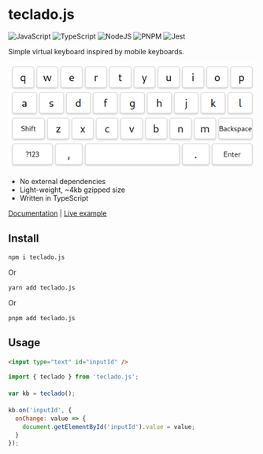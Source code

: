# teclado.js

![JavaScript](https://img.shields.io/badge/javascript-%23323330.svg?style=for-the-badge&logo=javascript&logoColor=%23F7DF1E)
![TypeScript](https://img.shields.io/badge/typescript-%23007ACC.svg?style=for-the-badge&logo=typescript&logoColor=white)
![NodeJS](https://img.shields.io/badge/node.js-6DA55F?style=for-the-badge&logo=node.js&logoColor=white)
![PNPM](https://img.shields.io/badge/pnpm-%234a4a4a.svg?style=for-the-badge&logo=pnpm&logoColor=f69220)
![Jest](https://img.shields.io/badge/-jest-%23C21325?style=for-the-badge&logo=jest&logoColor=white)

Simple virtual keyboard inspired by mobile keyboards.

<p align="center">
  <img src="teclado.png" alt="Teclado" />
</p>

- No external dependencies
- Light-weight, ~4kb gzipped size
- Written in TypeScript

[Documentation](https://eduhds.github.io/teclado.js)
|
[Live example](https://codesandbox.io/p/sandbox/teclado-js-example-474h93?layout=%257B%2522sidebarPanel%2522%253A%2522EXPLORER%2522%252C%2522rootPanelGroup%2522%253A%257B%2522direction%2522%253A%2522horizontal%2522%252C%2522contentType%2522%253A%2522UNKNOWN%2522%252C%2522type%2522%253A%2522PANEL_GROUP%2522%252C%2522id%2522%253A%2522ROOT_LAYOUT%2522%252C%2522panels%2522%253A%255B%257B%2522type%2522%253A%2522PANEL_GROUP%2522%252C%2522contentType%2522%253A%2522UNKNOWN%2522%252C%2522direction%2522%253A%2522vertical%2522%252C%2522id%2522%253A%2522clvs5oa7r00062v6hcqhx5qps%2522%252C%2522sizes%2522%253A%255B100%252C0%255D%252C%2522panels%2522%253A%255B%257B%2522type%2522%253A%2522PANEL_GROUP%2522%252C%2522contentType%2522%253A%2522EDITOR%2522%252C%2522direction%2522%253A%2522horizontal%2522%252C%2522id%2522%253A%2522EDITOR%2522%252C%2522panels%2522%253A%255B%257B%2522type%2522%253A%2522PANEL%2522%252C%2522contentType%2522%253A%2522EDITOR%2522%252C%2522id%2522%253A%2522clvs5oa7q00022v6hj78oloko%2522%257D%255D%257D%252C%257B%2522type%2522%253A%2522PANEL_GROUP%2522%252C%2522contentType%2522%253A%2522SHELLS%2522%252C%2522direction%2522%253A%2522horizontal%2522%252C%2522id%2522%253A%2522SHELLS%2522%252C%2522panels%2522%253A%255B%257B%2522type%2522%253A%2522PANEL%2522%252C%2522contentType%2522%253A%2522SHELLS%2522%252C%2522id%2522%253A%2522clvs5oa7q00032v6hug52obzo%2522%257D%255D%252C%2522sizes%2522%253A%255B100%255D%257D%255D%257D%252C%257B%2522type%2522%253A%2522PANEL_GROUP%2522%252C%2522contentType%2522%253A%2522DEVTOOLS%2522%252C%2522direction%2522%253A%2522vertical%2522%252C%2522id%2522%253A%2522DEVTOOLS%2522%252C%2522panels%2522%253A%255B%257B%2522type%2522%253A%2522PANEL%2522%252C%2522contentType%2522%253A%2522DEVTOOLS%2522%252C%2522id%2522%253A%2522clvs5oa7q00052v6hls80qtud%2522%257D%255D%252C%2522sizes%2522%253A%255B100%255D%257D%255D%252C%2522sizes%2522%253A%255B40%252C60%255D%257D%252C%2522tabbedPanels%2522%253A%257B%2522clvs5oa7q00022v6hj78oloko%2522%253A%257B%2522id%2522%253A%2522clvs5oa7q00022v6hj78oloko%2522%252C%2522tabs%2522%253A%255B%257B%2522id%2522%253A%2522clvs5qw1t006k2v6ha5o8p5lz%2522%252C%2522mode%2522%253A%2522permanent%2522%252C%2522type%2522%253A%2522FILE%2522%252C%2522initialSelections%2522%253A%255B%257B%2522startLineNumber%2522%253A9%252C%2522startColumn%2522%253A10%252C%2522endLineNumber%2522%253A9%252C%2522endColumn%2522%253A10%257D%255D%252C%2522filepath%2522%253A%2522%252Findex.html%2522%252C%2522state%2522%253A%2522IDLE%2522%257D%255D%252C%2522activeTabId%2522%253A%2522clvs5qw1t006k2v6ha5o8p5lz%2522%257D%252C%2522clvs5oa7q00052v6hls80qtud%2522%253A%257B%2522tabs%2522%253A%255B%257B%2522id%2522%253A%2522clvs5oa7q00042v6hd0eto4nc%2522%252C%2522mode%2522%253A%2522permanent%2522%252C%2522type%2522%253A%2522UNASSIGNED_PORT%2522%252C%2522port%2522%253A0%252C%2522path%2522%253A%2522%252F%2522%257D%255D%252C%2522id%2522%253A%2522clvs5oa7q00052v6hls80qtud%2522%252C%2522activeTabId%2522%253A%2522clvs5oa7q00042v6hd0eto4nc%2522%257D%252C%2522clvs5oa7q00032v6hug52obzo%2522%253A%257B%2522tabs%2522%253A%255B%255D%252C%2522id%2522%253A%2522clvs5oa7q00032v6hug52obzo%2522%257D%257D%252C%2522showDevtools%2522%253Atrue%252C%2522showShells%2522%253Afalse%252C%2522showSidebar%2522%253Atrue%252C%2522sidebarPanelSize%2522%253A15%257D)

## Install

```sh
npm i teclado.js
```

Or

```sh
yarn add teclado.js
```

Or

```sh
pnpm add teclado.js
```

## Usage

```html
<input type="text" id="inputId" />
```

```javascript
import { teclado } from 'teclado.js';

var kb = teclado();

kb.on('inputId', {
  onChange: value => {
    document.getElementById('inputId').value = value;
  }
});
```
